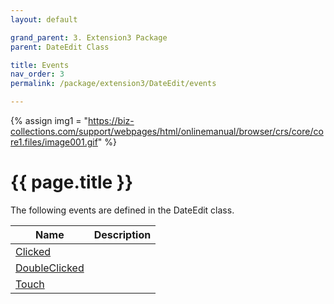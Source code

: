 ```yaml
---
layout: default

grand_parent: 3. Extension3 Package
parent: DateEdit Class

title: Events
nav_order: 3
permalink: /package/extension3/DateEdit/events

---
```

{% assign img1 = "https://biz-collections.com/support/webpages/html/onlinemanual/browser/crs/core/core1.files/image001.gif" %}


# {{ page.title }}

The following events are defined in the DateEdit class.

|Name       | Description |
|----------	|-------------|
|[Clicked](/package/extension3/DateEdit/events/clicked)||
|[DoubleClicked](/package/extension3/DateEdit/events/doubleclicked)||
|[Touch](/package/extension3/DateEdit/events/touch)||